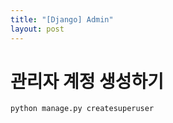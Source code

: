 ```yaml
---
title: "[Django] Admin"
layout: post
---
```


# 관리자 계정 생성하기
```terminal
python manage.py createsuperuser
```